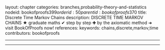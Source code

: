 layout: chapter
categories: branches,probability-theory-and-statistics
nodeid: bookofproofs$399
orderid: 50
parentid: bookofproofs$370
title: Discrete Time Markov Chains
description: DISCRETE TIME MARKOV CHAINS &#9733; graduate maths &#10004; step by step &#10010; by the axiomatic method &#10140; visit BookOfProofs now!
references: 
keywords: chains,discrete,markov,time
contributors: bookofproofs

---


---


